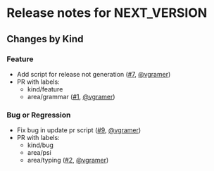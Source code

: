 # Release notes for NEXT_VERSION

## Changes by Kind

### Feature

- Add script for release not generation ([#7](https://github.com/vgramer/release-note-test/pull/7), [@vgramer](https://github.com/vgramer))
- PR with labels: 
  - kind/feature 
  - area/grammar ([#1](https://github.com/vgramer/release-note-test/pull/1), [@vgramer](https://github.com/vgramer))

### Bug or Regression

- Fix bug in update pr script ([#9](https://github.com/vgramer/release-note-test/pull/9), [@vgramer](https://github.com/vgramer))
- PR with labels: 
  - kind/bug
  - area/psi
  - area/typing ([#2](https://github.com/vgramer/release-note-test/pull/2), [@vgramer](https://github.com/vgramer))



